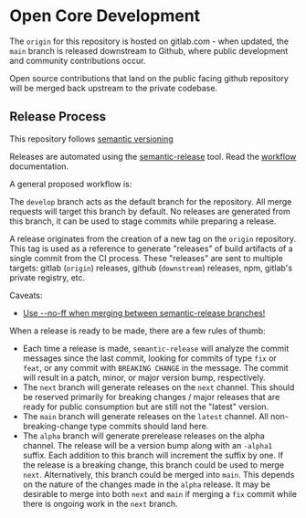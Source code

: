 # Open Core Development

The `origin` for this repository is hosted on gitlab.com - when updated,
the `main` branch is released downstream to Github, where public
development and community contributions occur.

Open source contributions that land on the public facing github
repository will be merged back upstream to the private codebase.

## Release Process

This repository follows [semantic versioning][semver.org]

Releases are automated using the [semantic-release][semantic-release]
tool. Read the [workflow][semantic-release-workflow] documentation.

A general proposed workflow is:

The `develop` branch acts as the default branch for the repository. All
merge requests will target this branch by default. No releases are
generated from this branch, it can be used to stage commits while
preparing a release.

A release originates from the creation of a new tag on the `origin`
repository. This tag is used as a reference to generate "releases" of
build artifacts of a single commit from the CI process. These "releases"
are sent to multiple targets: gitlab (`origin`) releases, github
(`downstream`) releases, npm, gitlab's private registry, etc.

Caveats:

- [Use --no-ff when merging between semantic-release branches!](https://github.com/semantic-release/git#merging-between-semantic-release-branches)

When a release is ready to be made, there are a few rules of thumb:

- Each time a release is made, `semantic-release` will analyze the
  commit messages since the last commit, looking for commits of type
  `fix` or `feat`, or any commit with `BREAKING CHANGE` in the message.
  The commit will result in a patch, minor, or major version bump,
  respectively.
- The `next` branch will generate releases on the `next` channel. This
  should be reserved primarily for breaking changes / major releases
  that are ready for public consumption but are still not the "latest"
  version.
- The `main` branch will generate releases on the `latest` channel. All
  non-breaking-change type commits should land here.
- The `alpha` branch will generate prerelease releases on the alpha
  channel. The release will be a version bump along with an `-alpha1`
  suffix. Each addition to this branch will increment the suffix by one.
  If the release is a breaking change, this branch could be used to
  merge `next`. Alternatively, this branch could be merged into `main`.
  This depends on the nature of the changes made in the `alpha` release.
  It may be desirable to merge into both `next` and `main` if merging a
  `fix` commit while there is ongoing work in the `next` branch.

[semantic-release-workflow]: https://github.com/semantic-release/semantic-release/blob/master/docs/usage/workflow-configuration.md
[semantic-release]: https://github.com/semantic-release/semantic-release
[semver.org]: https://semver.org
